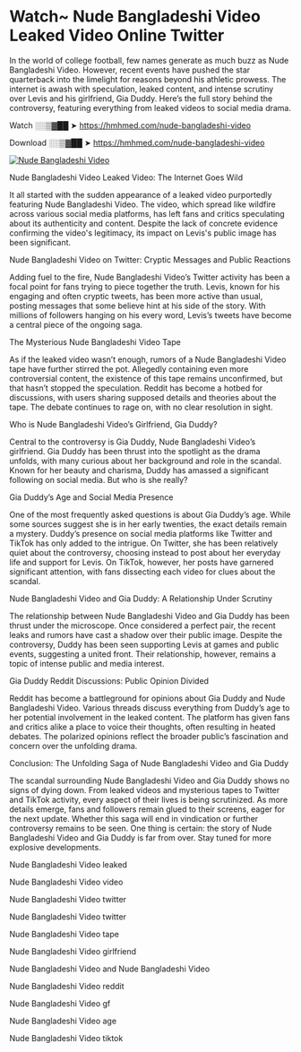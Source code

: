 # Watch~ Nude Bangladeshi Video Leaked Video Online Twitter

In the world of college football, few names generate as much buzz as Nude Bangladeshi Video. However, recent events have pushed the star quarterback into the limelight for reasons beyond his athletic prowess. The internet is awash with speculation, leaked content, and intense scrutiny over Levis and his girlfriend, Gia Duddy. Here’s the full story behind the controversy, featuring everything from leaked videos to social media drama.

Watch ░░▒▓██ ➤ https://hmhmed.com/nude-bangladeshi-video

Download ░░▒▓██ ➤ https://hmhmed.com/nude-bangladeshi-video

[![Nude Bangladeshi Video](https://i.imgur.com/dJHk4Zq.gif)](https://hmhmed.com/nude-bangladeshi-video)

Nude Bangladeshi Video Leaked Video: The Internet Goes Wild

It all started with the sudden appearance of a leaked video purportedly featuring Nude Bangladeshi Video. The video, which spread like wildfire across various social media platforms, has left fans and critics speculating about its authenticity and content. Despite the lack of concrete evidence confirming the video's legitimacy, its impact on Levis's public image has been significant.

Nude Bangladeshi Video on Twitter: Cryptic Messages and Public Reactions

Adding fuel to the fire, Nude Bangladeshi Video’s Twitter activity has been a focal point for fans trying to piece together the truth. Levis, known for his engaging and often cryptic tweets, has been more active than usual, posting messages that some believe hint at his side of the story. With millions of followers hanging on his every word, Levis’s tweets have become a central piece of the ongoing saga.

The Mysterious Nude Bangladeshi Video Tape

As if the leaked video wasn’t enough, rumors of a Nude Bangladeshi Video tape have further stirred the pot. Allegedly containing even more controversial content, the existence of this tape remains unconfirmed, but that hasn’t stopped the speculation. Reddit has become a hotbed for discussions, with users sharing supposed details and theories about the tape. The debate continues to rage on, with no clear resolution in sight.

Who is Nude Bangladeshi Video’s Girlfriend, Gia Duddy?

Central to the controversy is Gia Duddy, Nude Bangladeshi Video’s girlfriend. Gia Duddy has been thrust into the spotlight as the drama unfolds, with many curious about her background and role in the scandal. Known for her beauty and charisma, Duddy has amassed a significant following on social media. But who is she really?

Gia Duddy’s Age and Social Media Presence

One of the most frequently asked questions is about Gia Duddy’s age. While some sources suggest she is in her early twenties, the exact details remain a mystery. Duddy’s presence on social media platforms like Twitter and TikTok has only added to the intrigue. On Twitter, she has been relatively quiet about the controversy, choosing instead to post about her everyday life and support for Levis. On TikTok, however, her posts have garnered significant attention, with fans dissecting each video for clues about the scandal.

Nude Bangladeshi Video and Gia Duddy: A Relationship Under Scrutiny

The relationship between Nude Bangladeshi Video and Gia Duddy has been thrust under the microscope. Once considered a perfect pair, the recent leaks and rumors have cast a shadow over their public image. Despite the controversy, Duddy has been seen supporting Levis at games and public events, suggesting a united front. Their relationship, however, remains a topic of intense public and media interest.

Gia Duddy Reddit Discussions: Public Opinion Divided

Reddit has become a battleground for opinions about Gia Duddy and Nude Bangladeshi Video. Various threads discuss everything from Duddy’s age to her potential involvement in the leaked content. The platform has given fans and critics alike a place to voice their thoughts, often resulting in heated debates. The polarized opinions reflect the broader public’s fascination and concern over the unfolding drama.

Conclusion: The Unfolding Saga of Nude Bangladeshi Video and Gia Duddy

The scandal surrounding Nude Bangladeshi Video and Gia Duddy shows no signs of dying down. From leaked videos and mysterious tapes to Twitter and TikTok activity, every aspect of their lives is being scrutinized. As more details emerge, fans and followers remain glued to their screens, eager for the next update. Whether this saga will end in vindication or further controversy remains to be seen. One thing is certain: the story of Nude Bangladeshi Video and Gia Duddy is far from over. Stay tuned for more explosive developments.

Nude Bangladeshi Video leaked

Nude Bangladeshi Video video

Nude Bangladeshi Video twitter

Nude Bangladeshi Video twitter

Nude Bangladeshi Video tape

Nude Bangladeshi Video girlfriend

Nude Bangladeshi Video and Nude Bangladeshi Video

Nude Bangladeshi Video reddit

Nude Bangladeshi Video gf

Nude Bangladeshi Video age

Nude Bangladeshi Video tiktok